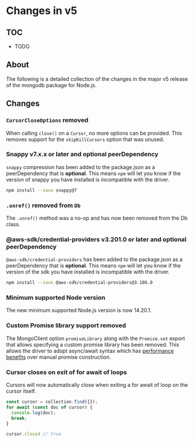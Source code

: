 # Changes in v5

## TOC

- TODO

## About

The following is a detailed collection of the changes in the major v5 release of the mongodb package for Node.js.

<!--
1. a brief statement of what is breaking (brief as in "x will now return y instead of z", or "x is no longer supported, use y instead", etc
2. a brief statement of why we are breaking it (bug, not useful, inconsistent behavior, better alternative, etc)
3. if applicable, an example of suggested syntax change (can be included in (1) )
-->

## Changes

### `CursorCloseOptions` removed

When calling `close()` on a `Cursor`, no more options can be provided. This removes support for the
`skipKillCursors` option that was unused.

### Snappy v7.x.x or later and optional peerDependency

`snappy` compression has been added to the package.json as a peerDependency that is **optional**.
This means `npm` will let you know if the version of snappy you have installed is incompatible with the driver.

```sh
npm install --save snappy@7
```

### `.unref()` removed from `Db`

The `.unref()` method was a no-op and has now been removed from the Db class.


### @aws-sdk/credential-providers v3.201.0 or later and optional peerDependency

`@aws-sdk/credential-providers` has been added to the package.json as a peerDependency that is **optional**.
This means `npm` will let you know if the version of the sdk you have installed is incompatible with the driver.

```sh
npm install --save @aws-sdk/credential-providers@3.186.0
```

### Minimum supported Node version

The new minimum supported Node.js version is now 14.20.1.

### Custom Promise library support removed

The MongoClient option `promiseLibrary` along with the `Promise.set` export that allows specifying a custom promise library has been removed.
This allows the driver to adopt async/await syntax which has [performance benefits](https://v8.dev/blog/fast-async) over manual promise construction.

### Cursor closes on exit of for await of loops

Cursors will now automatically close when exiting a for await of loop on the cursor itself.

```js
const cursor = collection.find({});
for await (const doc of cursor) {
  console.log(doc);
  break;
}

cursor.closed // true
```
